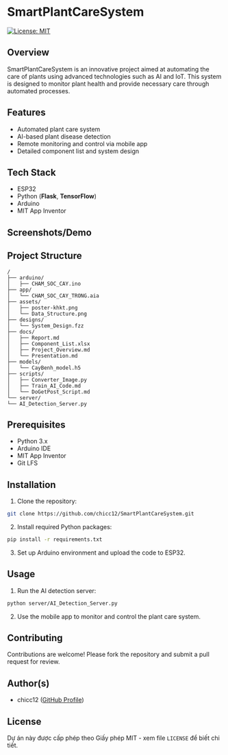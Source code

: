 #  SmartPlantCareSystem
[![License: MIT](https://img.shields.io/badge/License-MIT-yellow.svg)](https://opensource.org/licenses/MIT)

##  Overview
SmartPlantCareSystem is an innovative project aimed at automating the care of plants using advanced technologies such as AI and IoT. This system is designed to monitor plant health and provide necessary care through automated processes.

##  Features
- Automated plant care system
- AI-based plant disease detection
- Remote monitoring and control via mobile app
- Detailed component list and system design

##  Tech Stack
- ESP32
- Python (**Flask**, **TensorFlow**)
- Arduino
- MIT App Inventor

##  Screenshots/Demo
<!-- Người dùng sẽ tự thêm ảnh vào đây. Gợi ý: tạo thư mục 'assets/' hoặc 'images/' trong repo để chứa ảnh. Ví dụ: ![Mô tả ảnh](assets/screenshot.png) -->

##  Project Structure

```text
/
├── arduino/
│   ├── CHAM_SOC_CAY.ino
├── app/
│   └── CHAM_SOC_CAY_TRONG.aia
├── assets/
│   ├── poster-khkt.png
│   └── Data_Structure.png
├── designs/
│   └── System_Design.fzz
├── docs/
│   ├── Report.md
│   ├── Component_List.xlsx
│   ├── Project_Overview.md
│   └── Presentation.md
├── models/
│   └── CayBenh_model.h5
├── scripts/
│   ├── Converter_Image.py
│   ├── Train_AI_Code.md
│   └── DoGetPost_Script.md
└── server/
└── AI_Detection_Server.py

```

##  Prerequisites
- Python 3.x
- Arduino IDE
- MIT App Inventor
- Git LFS

##  Installation
1. Clone the repository:

```bash
git clone https://github.com/chicc12/SmartPlantCareSystem.git

```
2. Install required Python packages:

```bash
pip install -r requirements.txt

```
3. Set up Arduino environment and upload the code to ESP32.

##  Usage
1. Run the AI detection server:

```bash
python server/AI_Detection_Server.py

```
2. Use the mobile app to monitor and control the plant care system.

##  Contributing
Contributions are welcome! Please fork the repository and submit a pull request for review.

##  Author(s)
- chicc12 ([GitHub Profile](https://github.com/chicc12))

##  License
Dự án này được cấp phép theo Giấy phép MIT - xem file `LICENSE` để biết chi tiết.
